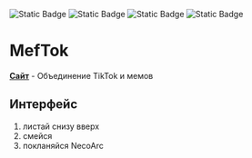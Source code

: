 ![Static Badge](https://img.shields.io/badge/HTML-8A2BE2)
![Static Badge](https://img.shields.io/badge/CSS-blue)
![Static Badge](https://img.shields.io/badge/NODE%20JS-50c878)
![Static Badge](https://img.shields.io/badge/EJS-dc143c)

# MefTok
**[Сайт](https://kitsunevog.github.io/MefTok)** - Объединение TikTok и мемов

## Интерфейс
1. листай снизу вверх
2. смейся
3. покланяйся NecoArc
